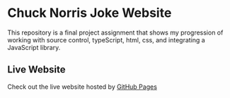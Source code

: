 # Chuck Norris Joke Website
This repository is a final project assignment that shows my progression of working with source control, typeScript, html, css, and integrating a JavaScript library.

## Live Website
Check out the live website hosted by [GitHub Pages](https://fernandofonseca-code.github.io/ChuckNorrisJoke/)
